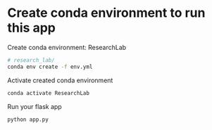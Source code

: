 # Create conda environment to run this app



Create conda environment: ResearchLab
```sh
# research_lab/
conda env create -f env.yml
```
Activate created conda environment
```sh
conda activate ResearchLab
```

Run your flask app
```sh
python app.py
```
